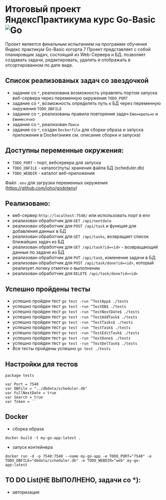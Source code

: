 # Итоговый проект ЯндексПрактикума курс Go-Basic ![Go](https://img.shields.io/badge/go-%2300ADD8.svg?style=for-the-badge&logo=go&logoColor=white)

Проект является финальным испытанием на программе обучения Яндекс практикум Go-Basic когорта 7
Проект представляет с собой планировщик задач, состоящий из Web-Сервера и БД. позволяет создавать задачи, редактировать, 
удалять и отображать в отсортированном по дате виде.

## Список реализованых задач со звездочкой
- задание со `*`, реализована возможность управлять портом запуска веб-сервера
    через переменную окружения `TODO_PORT`
- задание со `*`, возможность определять путь к БД
    через переменную окружения `TODO_DBFILE` 
- задание со `*`, реализованы правила повторения задач `Еженедельно` и `Ежемесячно`
- задание со `*`, реализован `Поиск` 
- задание со `*`, создан `Dockerfile` для сборки образа и запуска приложения в Docker(ниже см. описание сборки и запуска)  

## Доступны переменные окружения:
- `TODO_PORT` - порт, вебсервера для запуска
- `TODO_DBFILE` - каталог(путь) хранения файла БД (scheduler.db)
- `TODO_WEBDIR` - каталог веб-приложения

Файл `.env` для загрузки переменных окружения (https://github.com/joho/godotenv)

## Реализовано:
- веб-сервер `http://localhost:7540/` или использовать порт в env
- реализован обработчик для `GET /api/nextdate`
- реализован обработчик для `POST /api/task` и функция для добавления данных в БД
- реализован обработчик для `GET /api/tasks`, возвращает список ближайших задач из БД
- реализован обработчик для `GET /api/task?id=<id>` - возвращающий данные по задаче из БД
- реализован обработчик для `PUT /api/task`, изменение задачи в БД
- реализован обработчик для `POST /api/task/done?id=<id>`, который реализует логику отметки о выполнении
- реализован обработчик для `DELETE /api/task/done?id=<id>`

## Успешно пройдены тесты
- успешно пройден тест `go test -run ^TestApp$ ./tests`
- успешно пройден тест `go test -run ^TestDB$ ./tests`
- успешно пройден тест `go test -run ^TestNextDate$ ./tests`
- успешно пройден тест `go test -run ^TestAddTask$ ./tests`
- успешно пройден тест `go test -run ^TestTasks$ ./tests`
- успешно пройден тест `go test -run ^TestTask$ ./tests`
- успешно пройден тест `go test -run ^TestEditTask$ ./tests`
- успешно пройден тест `go test -run ^TestDone$ ./tests`
- успешно пройден тест `go test -run ^TestDelTask$ ./tests`
- Все тесты пройдены успешно `go test ./tests`

## Настройки для тестов
```
package tests

var Port = 7540
var DBFile = "../dbdata/scheduler.db"
var FullNextDate = true
var Search = true
var Token = ``
```

## Docker
- сборка образа
```
docker build -t my-go-app:latest .

```
- запуск контейнера
```
docker run -d -p 7540:7540 --name my-go-app -e TODO_PORT="7540" -e TODO_DBFILE="dbdata/scheduler.db" -e TODO_WEBDIR="web" my-go-app:latest

```

## TO DO List(НЕ ВЫПОЛНЕНО, задачи со *):
- авторизация


